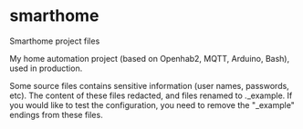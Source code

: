 # smarthome
Smarthome project files

My home automation project (based on Openhab2, MQTT, Arduino, Bash), used in production. 

Some source files contains sensitive information (user names, passwords, etc). The content of these files redacted, and files renamed to *.*_example. 
If you would like to test the configuration, you need to remove the "_example" endings from these files. 